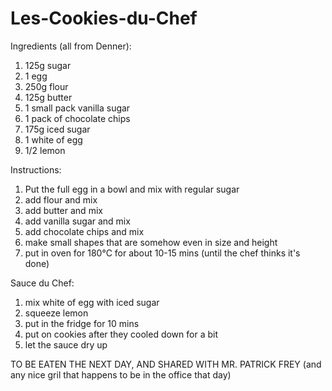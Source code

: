 # Les-Cookies-du-Chef

Ingredients (all from Denner):
1. 125g sugar
2. 1 egg
3. 250g flour
4. 125g butter
5. 1 small pack vanilla sugar
6. 1 pack of chocolate chips
7. 175g iced sugar
8. 1 white of egg
9. 1/2 lemon

Instructions:
1. Put the full egg in a bowl and mix with regular sugar
2. add flour and mix
3. add butter and mix
4. add vanilla sugar and mix
5. add chocolate chips and mix
6. make small shapes that are somehow even in size and height
7. put in oven for 180°C for about 10-15 mins (until the chef thinks it's done)

Sauce du Chef:
1. mix white of egg with iced sugar
2. squeeze lemon
3. put in the fridge for 10 mins
4. put on cookies after they cooled down for a bit
5. let the sauce dry up

TO BE EATEN THE NEXT DAY, AND SHARED WITH MR. PATRICK FREY (and any nice gril that happens to be in the office that day)

